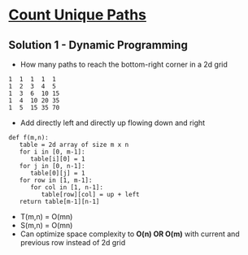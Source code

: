 # [Count Unique Paths](https://leetcode.com/problems/unique-paths/)

## Solution 1 - Dynamic Programming

- How many paths to reach the bottom-right corner in a 2d grid

```text
1  1  1  1  1
1  2  3  4  5
1  3  6  10 15
1  4  10 20 35
1  5  15 35 70
```

- Add directly left and directly up flowing down and right

```text
def f(m,n):
   table = 2d array of size m x n
   for i in [0, m-1]:
      table[i][0] = 1
   for j in [0, n-1]:
      table[0][j] = 1
   for row in [1, m-1]:
      for col in [1, n-1]:
         table[row][col] = up + left
   return table[m-1][n-1]
```

- T(m,n) = O(mn)
- S(m,n) = O(mn)
- Can optimize space complexity to **O(n) OR O(m)** with current and previous row instead of 2d grid
